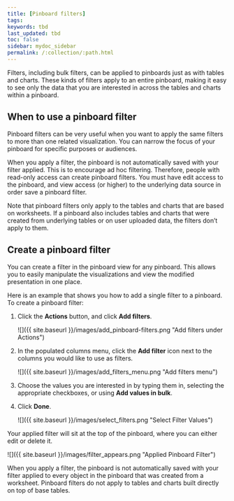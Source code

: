 ```yaml
---
title: [Pinboard filters]
tags:
keywords: tbd
last_updated: tbd
toc: false
sidebar: mydoc_sidebar
permalink: /:collection/:path.html
---
```

Filters, including bulk filters, can be applied to pinboards just as with tables and charts. These kinds of filters apply to an entire pinboard, making it easy to see only the data that you are interested in across the tables and charts within a pinboard.

## When to use a pinboard filter

Pinboard filters can be very useful when you want to apply the same filters to more than one related visualization. You can narrow the focus of your pinboard for specific purposes or audiences.

When you apply a filter, the pinboard is not automatically saved with your filter applied. This is to encourage ad hoc filtering. Therefore, people with read-only access can create pinboard filters. You must have edit access to the pinboard, and view access (or higher) to the underlying data source in order save a pinboard filter.

Note that pinboard filters only apply to the tables and charts that are based on worksheets. If a pinboard also includes tables and charts that were created from underlying tables or on user uploaded data, the filters don’t apply to them.

## Create a pinboard filter

You can create a filter in the pinboard view for any pinboard. This allows you to easily manipulate the visualizations and view the modified presentation in one place.

Here is an example that shows you how to add a single filter to a pinboard. To create a pinboard filter:

1. Click the **Actions** button, and click **Add filters**.

     ![]({{ site.baseurl }}/images/add_pinboard-filters.png "Add filters under Actions")

2. In the populated columns menu, click the **Add filter** icon next to the columns you would like to use as filters.

     ![]({{ site.baseurl }}/images/add_filters_menu.png "Add filters menu")

3. Choose the values you are interested in by typing them in, selecting the appropriate checkboxes, or using **Add values in bulk**.
4. Click **Done**.

     ![]({{ site.baseurl }}/images/select_filters.png "Select Filter Values")


Your applied filter will sit at the top of the pinboard, where you can either edit or delete it.

![]({{ site.baseurl }}/images/filter_appears.png "Applied Pinboard Filter")

When you apply a filter, the pinboard is not automatically saved with your filter applied to every object in the pinboard that was created from a worksheet. Pinboard filters do not apply to tables and charts built directly on top of base tables.
